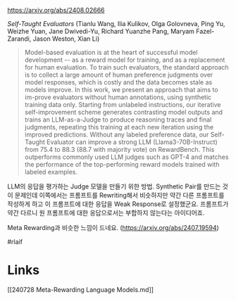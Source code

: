 https://arxiv.org/abs/2408.02666

*Self-Taught Evaluators* (Tianlu Wang, Ilia Kulikov, Olga Golovneva, Ping Yu, Weizhe Yuan, Jane Dwivedi-Yu, Richard Yuanzhe Pang, Maryam Fazel-Zarandi, Jason Weston, Xian Li)

> Model-based evaluation is at the heart of successful model development -- as a reward model for training, and as a replacement for human evaluation. To train such evaluators, the standard approach is to collect a large amount of human preference judgments over model responses, which is costly and the data becomes stale as models improve. In this work, we present an approach that aims to im-prove evaluators without human annotations, using synthetic training data only. Starting from unlabeled instructions, our iterative self-improvement scheme generates contrasting model outputs and trains an LLM-as-a-Judge to produce reasoning traces and final judgments, repeating this training at each new iteration using the improved predictions. Without any labeled preference data, our Self-Taught Evaluator can improve a strong LLM (Llama3-70B-Instruct) from 75.4 to 88.3 (88.7 with majority vote) on RewardBench. This outperforms commonly used LLM judges such as GPT-4 and matches the performance of the top-performing reward models trained with labeled examples.

LLM의 응답을 평가하는 Judge 모델을 만들기 위한 방법. Synthetic Pair를 만드는 것이 문제인데 이쪽에서는 프롬프트를 Rewriting해서 비슷하지만 약간 다른 프롬프트를 작성하게 하고 이 프롬프트에 대한 응답을 Weak Response로 설정했군요. 프롬프트가 약간 다르니 원 프롬프트에 대한 응답으로서는 부합하지 않는다는 아이디어죠.

Meta Rewarding과 비슷한 느낌이 드네요. (https://arxiv.org/abs/2407.19594)

#rlaif

# Links

[[240728 Meta-Rewarding Language Models.md]]